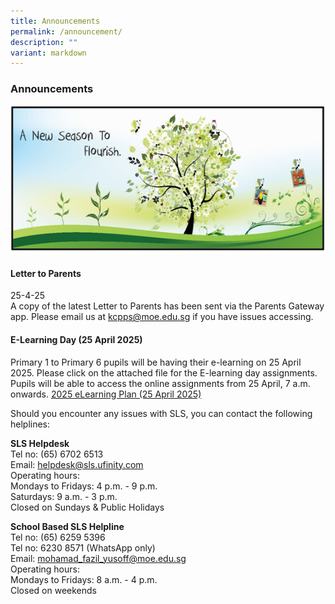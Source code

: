 ```yaml
---
title: Announcements
permalink: /announcement/
description: ""
variant: markdown
---
```

### Announcements

![](/images/A%20new%20season%20to%20flourish%20banner.png)

#### Letter to Parents		 
25-4-25<br>
A copy of the latest Letter to Parents has been sent via the Parents Gateway app. Please email us at [kcpps@moe.edu.sg](mailto:kcpps@moe.edu.sg) if you have issues accessing.

#### E-Learning Day (25 April 2025)
Primary 1 to Primary 6 pupils will be having their e-learning on 25 April 2025. Please click on the attached file for the E-learning day assignments. Pupils will be able to access the online assignments from 25 April, 7 a.m. onwards.
[2025 eLearning Plan (25 April 2025)](/files/2025__e_learning_plan__25_April_2025_.pdf)

Should you encounter any issues with SLS, you can contact the following helplines:

**SLS Helpdesk**<br>
Tel no: (65) 6702 6513<br>
Email: helpdesk@sls.ufinity.com
<br>Operating hours: 
<br>Mondays to Fridays: 4 p.m. - 9 p.m.
<br>Saturdays: 9 a.m. - 3 p.m.
<br>Closed on Sundays &amp; Public Holidays

**School Based SLS Helpline**
<br>Tel no: (65) 6259 5396
<br>Tel no: 6230 8571 (WhatsApp only)
<br>Email: mohamad_fazil_yusoff@moe.edu.sg
<br>Operating hours:
<br>Mondays to Fridays: 8 a.m. - 4 p.m.
<br>Closed on weekends